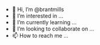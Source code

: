 - 👋 Hi, I’m @brantmills
- 👀 I’m interested in ...
- 🌱 I’m currently learning ...
- 💞️ I’m looking to collaborate on ...
- 📫 How to reach me ...

<!---
brantmills/brantmills is a ✨ special ✨ repository because its `README.md` (this file) appears on your GitHub profile.
You can click the Preview link to take a look at your changes.
--->
